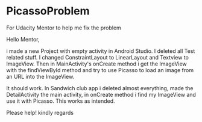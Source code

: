 # PicassoProblem
For Udacity Mentor to help me fix the problem

Hello Mentor,

i made a new Project with empty activity in Android Studio. I deleted all Test related stuff. I changed ConstraintLayout to LinearLayout and Textview to ImageView.
Then in MainActivity's onCreate method i get the ImageView with the findViewById method and try to use Picasso to load an image from an URL into the ImageView.

It should work. In Sandwich club app i deleted almost everything, made the DetailActivity the main activity, in onCreate method i find my ImageView and use it with Picasso. 
This works as intended.

Please help!
kindly regards
